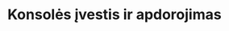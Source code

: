 ---
title: 'Konsolės įvestis ir apdorojimas'
description: 'Bla bla bla'
draft: true
created_at: '2024-09-09'
updated_at: '2024-09-09'
authors:
  - 'Vilius Paliokas'
---